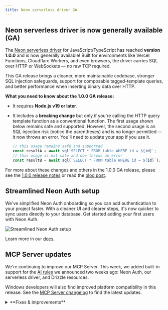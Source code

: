```yaml
---
title: Neon serverless driver GA 
---
```


## Neon serverless driver is now generally available (GA)

The [Neon serverless driver](https://github.com/neondatabase/serverless) for JavaScript/TypeScript has reached **version 1.0.0** and is now generally available! Built for environments like Vercel Functions, Cloudflare Workers, and even browsers, the driver carries SQL over HTTP or WebSockets — no raw TCP required.

This GA release brings a cleaner, more maintainable codebase, stronger SQL injection safeguards, support for composable tagged-template queries, and better performance when inserting binary data over HTTP.

**What you need to know about the 1.0.0 GA release:**

- It requires **Node.js v19 or later**.
- It includes a **breaking change** but only if you're calling the HTTP query template function as a conventional function. The first usage shown below remains safe and supported. However, the second usage is an SQL injection risk (notice the parentheses) and is no longer permitted — it now throws an error. You'll need to update your app if you use it. 

    ```javascript
    // this usage remains safe and supported
    const resultA = await sql`SELECT * FROM table WHERE id = ${id}`;
    // this usage is not safe and now throws an error
    const resultB = await sql(`SELECT * FROM table WHERE id = ${id}`);
    ```

For more about these changes and others in the 1.0.0 GA release, please see the [1.0.0 release notes](https://github.com/neondatabase/serverless/pull/149) or read the [blog post](https://neon.tech/blog/serverless-driver-ga).

## Streamlined Neon Auth setup

We've simplified Neon Auth onboarding so you can add authentication to your project faster. With a cleaner UI and clearer steps, it's now quicker to sync users directly to your database. Get started adding your first users with Neon Auth.

![Streamlined Neon Auth setup](/docs/relnotes/neon_auth_splash.png)

Learn more in our [docs](https://neon.tech/docs/guides/neon-auth).

## MCP Server updates

We're continuing to improve our MCP Server. This week, we added built-in support for the [AI rules](https://github.com/neondatabase-labs/ai-rules) we announced two weeks ago: Neon Auth, our serverless driver, and Drizzle resources.

Windows developers will also find improved platform compatibility in this release. See the [MCP Server changelog](https://github.com/neondatabase-labs/mcp-server-neon/blob/main/CHANGELOG.md) to find the latest updates.

<details>

<summary>**Fixes & improvements**</summary>

- **Getting started panel**

  Added new **Integrate Neon with your AI tools** option to the Project Dashboard, making it easier to connect Neon with AI tools like Cursor, Zep, Qdrant, and Weaviate.

  ![new ai card in get started panel](/docs/relnotes/AI_card_get_started_panel.png)

- **Neon API**
  - Added `started_at` timestamp field to the Endpoint response object. This field indicates when a compute endpoint was last started, providing better visibility into compute lifecycle events.
  - Updated the [Delete VPC endpoint](https://api-docs.neon.tech/reference/deleteorganizationvpcendpoint) API (`DELETE /organizations/{org_id}/vpc/region/{region_id}/vpc_endpoints/{vpc_endpoint_id}`) to clarify that deleted VPC endpoints cannot be re-added to the same Neon organization.

- **Drizzle Studio update**

    We updated the Drizzle Studio integration that powers the **Tables** page in the Neon Console to version 1.0.19. For the latest improvements and fixes, see the [Neon Drizzle Studio Integration Changelog](https://github.com/neondatabase/neon-drizzle-studio-changelog/blob/main/CHANGELOG.md).

</details>
